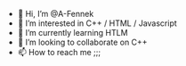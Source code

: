 - 👋 Hi, I’m @A-Fennek
- 👀 I’m interested in C++ / HTML / Javascript 
- 🌱 I’m currently learning HTLM
- 💞️ I’m looking to collaborate on C++
- 📫 How to reach me ;;;

<!---
A-Fennek/A-Fennek is a ✨ special ✨ repository because its `README.md` (this file) appears on your GitHub profile.
You can click the Preview link to take a look at your changes.
--->
